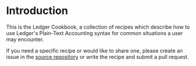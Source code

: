# Introduction

This is the Ledger Cookbook, a collection of recipes which describe how to use Ledger's Plain-Text Accounting syntax for common situations a user may encounter.

If you need a specific recipe or would like to share one, please create an issue in the [source repository](https://github.com/ledger-rs/cookbook) or write the recipe and submit a pull request.
